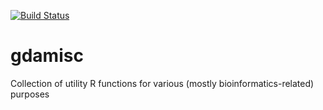 [![Build Status](https://travis-ci.org/gdario/gdamisc.svg)](https://travis-ci.org/gdario/gdamisc)

# gdamisc
Collection of utility R functions for various (mostly bioinformatics-related) purposes
